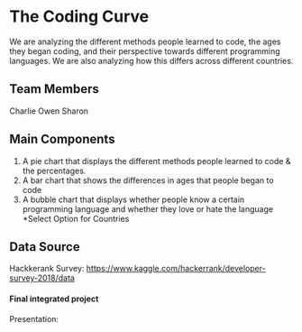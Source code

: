 # The Coding Curve

We are analyzing the different methods people learned to code, the ages they began coding, and their perspective towards different programming languages. 
We are also analyzing how this differs across different countries. 

## Team Members
Charlie
Owen
Sharon

## Main Components
1. A pie chart that displays the different methods people learned to code & the percentages.
2. A bar chart that shows the differences in ages that people began to code
3. A bubble chart that displays whether people know a certain programming language and whether they love or hate the language
*Select Option for Countries

## Data Source
Hackkerank Survey: https://www.kaggle.com/hackerrank/developer-survey-2018/data


#### Final integrated project

Presentation: 